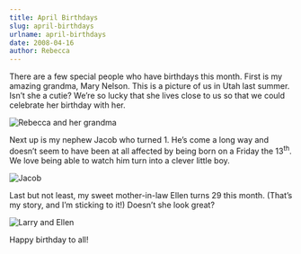 ```yaml
---
title: April Birthdays
slug: april-birthdays
urlname: april-birthdays
date: 2008-04-16
author: Rebecca
---
```

There are a few special people who have birthdays this month. First is my
amazing grandma, Mary Nelson. This is a picture of us in Utah last summer.
Isn&#x02bc;t she a cutie? We&#x02bc;re so lucky that she lives close to us so
that we could celebrate her birthday with her.

<img src="{static}/images/2007-08-24-rebecca-grandma.jpg" alt="Rebecca and her grandma" class="img-fluid">

Next up is my nephew Jacob who turned 1. He&#x02bc;s come a long way and
doesn&#x02bc;t seem to have been at all affected by being born on a Friday the
13<sup>th</sup>. We love being able to watch him turn into a clever little boy.

<img src="{static}/images/2008-04-06-jacob.jpg" alt="Jacob" class="img-fluid">

Last but not least, my sweet mother-in-law Ellen turns 29 this month.
(That&#x02bc;s my story, and I&#x02bc;m sticking to it!) Doesn&#x02bc;t she look
great?

<img src="{static}/images/2007-11-17-larry-ellen.jpg" alt="Larry and Ellen" class="img-fluid">

Happy birthday to all!
